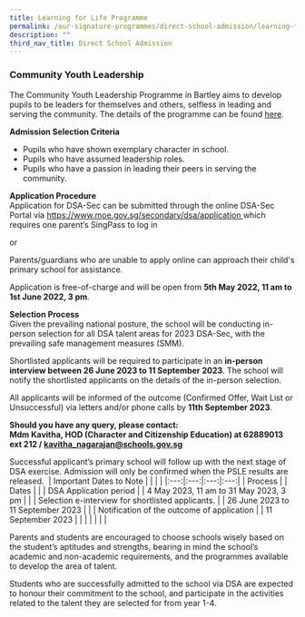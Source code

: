 ```yaml
---
title: Learning for Life Programme
permalink: /our-signature-programmes/direct-school-admission/learning-for-life-programme/
description: ""
third_nav_title: Direct School Admission
---
```

### Community Youth Leadership
The Community Youth Leadership Programme in Bartley aims to develop pupils to be leaders for themselves and others, selfless in leading and serving the community. The details of the programme can be found [here](https://moe-bartleysec-staging.netlify.app/our-signature-programmes/llp-community-youth-leadership).

**Admission Selection Criteria** 
* Pupils who have shown exemplary character in school.
* Pupils who have assumed leadership roles. 
* Pupils who have a passion in leading their peers in serving the community.     

**Application Procedure** <br>
Application for DSA-Sec can be submitted through the online DSA-Sec Portal via [https://www.moe.gov.sg/secondary/dsa/application ](https://www.moe.gov.sg/secondary/dsa/application ) which requires one parent’s SingPass to log in 

or 

Parents/guardians who are unable to apply online can approach their child's primary school for assistance.

Application is free-of-charge and will be open from **5th May 2022, 11 am to 1st June 2022, 3 pm**.

**Selection Process** <br>
Given the prevailing national posture, the school will be conducting in-person selection for all DSA talent areas for 2023 DSA-Sec, with the prevailing safe management measures (SMM).


Shortlisted applicants will be required to participate in an **in-person interview between 26 June 2023 to 11 September 2023**. The school will notify the shortlisted applicants on the details of the in-person selection.


All applicants will be informed of the outcome (Confirmed Offer, Wait List or Unsuccessful) via letters and/or phone calls by **11th September 2023**.

**Should you have any query, please contact: <br>
Mdm Kavitha, HOD (Character and Citizenship Education) at 62889013 ext 212 / kavitha_nagarajan@schools.gov.sg**

Successful applicant’s primary school will follow up with the next stage of DSA exercise. Admission will only be confirmed when the PSLE results are released.
​
| Important Dates to Note |  |  |  |
|:---:|:---:|:---:|:---:|
| Process |  | Dates |  |
| DSA Application period    |  | 4 May 2023, 11 am to 31 May 2023, 3 pm |  |
|    Selection e-interview for shortlisted applicants. |  | 26 June 2023 to 11 September 2023 |  |
|    Notification of the outcome of application |  | 11 September 2023 |  |
| | | | |

Parents and students are encouraged to choose schools wisely based on the student’s aptitudes and strengths, bearing in mind the school’s academic and non-academic requirements, and the programmes available to develop the area of talent.


Students who are successfully admitted to the school via DSA are expected to honour their commitment to the school, and participate in the activities related to the talent they are selected for from year 1-4.